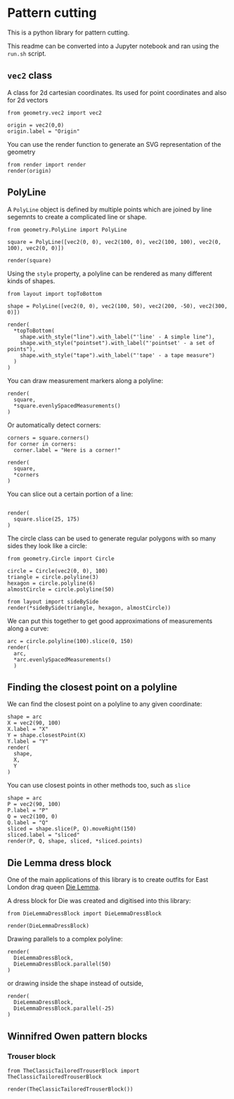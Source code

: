 # Pattern cutting

This is a python library for pattern cutting.

This readme can be converted into a Jupyter notebook and ran using the `run.sh` script.


## `vec2` class

A class for 2d cartesian coordinates. Its used for point coordinates and also for 2d vectors

```code
from geometry.vec2 import vec2

origin = vec2(0,0)
origin.label = "Origin"

```

You can use the render function to generate an SVG representation of the geometry

```code
from render import render
render(origin)
```

## PolyLine

A `PolyLine` object is defined by multiple points which are joined by line segemnts to create a complicated line or shape.

```code
from geometry.PolyLine import PolyLine

square = PolyLine([vec2(0, 0), vec2(100, 0), vec2(100, 100), vec2(0, 100), vec2(0, 0)])

render(square)
```

Using the `style` property, a polyline can be rendered as many different kinds of shapes.

```code
from layout import topToBottom

shape = PolyLine([vec2(0, 0), vec2(100, 50), vec2(200, -50), vec2(300, 0)])

render(
  *topToBottom(
    shape.with_style("line").with_label("'line' - A simple line"),
    shape.with_style("pointset").with_label("'pointset' - a set of points"),
    shape.with_style("tape").with_label("'tape' - a tape measure")
  )
)
```

You can draw measurement markers along a polyline:

```code
render(
  square, 
  *square.evenlySpacedMeasurements()
)
```

Or automatically detect corners:
```code
corners = square.corners()
for corner in corners:
  corner.label = "Here is a corner!"

render(
  square,
  *corners
)
```

You can slice out a certain portion of a line:
```code

render(
  square.slice(25, 175)
)
```

The circle class can be used to generate regular polygons with so many sides they look like a circle:

```code
from geometry.Circle import Circle

circle = Circle(vec2(0, 0), 100)
triangle = circle.polyline(3)
hexagon = circle.polyline(6)
almostCircle = circle.polyline(50)

from layout import sideBySide
render(*sideBySide(triangle, hexagon, almostCircle))
```

We can put this together to get good approximations of measurements along a curve:
```code
arc = circle.polyline(100).slice(0, 150)
render(
  arc,
  *arc.evenlySpacedMeasurements()
  )
```

## Finding the closest point on a polyline
We can find the closest point on a polyline to any given coordinate:
```code
shape = arc
X = vec2(90, 100)
X.label = "X"
Y = shape.closestPoint(X)
Y.label = "Y"
render(
  shape,
  X,
  Y
)
```

You can use closest points in other methods too, such as `slice`

```code
shape = arc
P = vec2(90, 100)
P.label = "P"
Q = vec2(100, 0)
Q.label = "Q"
sliced = shape.slice(P, Q).moveRight(150)
sliced.label = "sliced"
render(P, Q, shape, sliced, *sliced.points)
```


## Die Lemma dress block

One of the main applications of this library is to create outfits for East London drag queen [Die Lemma](https://www.instagram.com/die.lemma/).

A dress block for Die was created and digitised into this library:

```code
from DieLemmaDressBlock import DieLemmaDressBlock

render(DieLemmaDressBlock)
```

Drawing parallels to a complex polyline:

```code
render(
  DieLemmaDressBlock,
  DieLemmaDressBlock.parallel(50)
)
```

or drawing inside the shape instead of outside,

```code
render(
  DieLemmaDressBlock,
  DieLemmaDressBlock.parallel(-25)
)
```

## Winnifred Owen pattern blocks

### Trouser block

```code
from TheClassicTailoredTrouserBlock import TheClassicTailoredTrouserBlock

render(TheClassicTailoredTrouserBlock())
```
